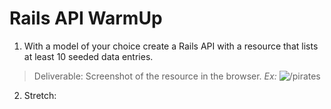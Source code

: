 # Rails API WarmUp

1. With a model of your choice create a Rails API with a resource that lists at least 10 seeded data entries. 
  > Deliverable: Screenshot of the resource in the browser. 
  *Ex:* ![/pirates](image.jpg) 
2. Stretch: 


